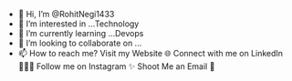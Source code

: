 - 👋 Hi, I’m @RohitNegi1433
- 👀 I’m interested in ...Technology
- 🌱 I’m currently learning ...Devops
- 💞️ I’m looking to collaborate on ...
- 📫 How to reach me?
      Visit my Website 🌐
      Connect with me on LinkedIn 👨🏻‍💻
      Follow me on Instagram ✨
      Shoot Me an Email 💌
   
<!---
RohitNegi1433/RohitNegi1433 is a ✨ special ✨ repository because its `README.md` (this file) appears on your GitHub profile.
You can click the Preview link to take a look at your changes.
--->
